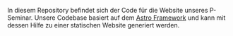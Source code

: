 In diesem Repository befindet sich der Code für die Website unseres P-Seminar. Unsere Codebase basiert auf dem [Astro Framework](https://astro.build) und kann mit dessen Hilfe zu einer statischen Website generiert werden.
